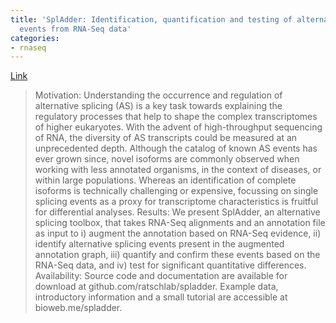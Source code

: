 ```yaml
---
title: 'SplAdder: Identification, quantification and testing of alternative splicing
  events from RNA-Seq data'
categories:
- rnaseq
---
```

[Link](http://biorxiv.org/content/early/2015/03/26/017095)
<!--more-->

> Motivation: Understanding the occurrence and regulation of alternative
splicing (AS) is a key task towards explaining the regulatory processes that
help to shape the complex transcriptomes of higher eukaryotes. With the advent
of high-throughput sequencing of RNA, the diversity of AS transcripts could be
measured at an unprecedented depth. Although the catalog of known AS events
has ever grown since, novel isoforms are commonly observed when working with
less annotated organisms, in the context of diseases, or within large
populations. Whereas an identification of complete isoforms is technically
challenging or expensive, focussing on single splicing events as a proxy for
transcriptome characteristics is fruitful for differential analyses. Results:
We present SplAdder, an alternative splicing toolbox, that takes RNA-Seq
alignments and an annotation file as input to i) augment the annotation based
on RNA-Seq evidence, ii) identify alternative splicing events present in the
augmented annotation graph, iii) quantify and confirm these events based on
the RNA-Seq data, and iv) test for significant quantitative differences.
Availability: Source code and documentation are available for download at
github.com/ratschlab/spladder. Example data, introductory information and a
small tutorial are accessible at bioweb.me/spladder.


